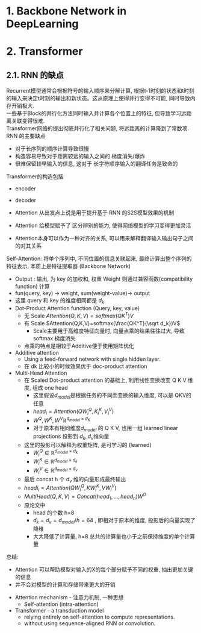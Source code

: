 # 1. Backbone Network in DeepLearning


# 2. Transformer

## 2.1. RNN 的缺点
Recurrent模型通常会根据符号的输入顺序来分解计算, 根据t-1时刻的状态和t时刻的输入来决定t时刻的输出和新状态。这从原理上使得并行变得不可能, 同时导致内存开销极大.  
一些基于Block的并行化方法同时输入并计算各个位置上的特征, 但导致学习远距离关联变得很难.  
Transformer网络的提出彻底并行化了相关问题, 将远距离的计算降到了常数项.  
RNN 的主要缺点
* 对于长序列的顺序计算导致很慢
* 构造容易导致对于距离较远的输入之间的 梯度消失/爆炸
* 很难保留较早输入的信息, 这对于 长字符顺序输入的翻译任务是致命的


Transformer的构造包括  
* encoder
* decoder

* Attention 从出发点上说是用于提升基于 RNN 的S2S模型效果的机制
* Attention 给模型赋予了 区分辨别的能力, 使得网络模型的学习变得更加灵活
* Attention本身可以作为一种对齐的关系, 可以用来解释翻译输入输出句子之间的对其关系


Self-Attention: 将单个序列中, 不同位置的信息关联起来, 最终计算出整个序列的特征表示, 本质上是特征提取器 (Backbone Network)
* Output : 输出, 为 key 的加权和, 权重 Weight 则通过兼容函数(compatibility function) 计算
* fun(query, key) -> weight, sum(weight-value)-> output
* 这里 query 和 key 的维度相同都是 $d_k$
* Dot-Product Attention function (Query, key, value)
  * 无 Scale $Attention(Q,K,V)=softmax(QK^T)V$
  * 有 Scale $Attention(Q,K,V)=softmax(\frac{QK^T}{\sqrt d_k})V$
    * Scale主要用于高维度特征向量时, 向量点乘的结果往往过大, 导致 softmax 梯度消失
  * 点乘的特点是相较于Additive便于使用矩阵优化
* Additive attention
  * Using a feed-forward network with single hidden layer.
  * 在 dk 比较小的时候效果优于 doc-product attention
* Multi-Head Attention
  * 在 Scaled Dot-product attention 的基础上, 利用线性变换改变 Q K V 维度, 组成 one head 
    * 这里假设$d_{model}$是根据任务的不同而变换的输入维度, 可以是 QKV的任意
    * $head_i=Attention(QW_i^Q,K_i^K,V_i^V)$
    * $W^Q,W^K,W^V \mathbb{R}^{d_{model}\times d_K}$
    * 对于原本有相同维度$d_{model}$ 的 Q K V, 也用一组 learned linear projections 投影到 $d_k, d_v$维向量
   * 这里的投影可以解释为权重矩阵, 是可学习的 (learned)
     * $W_i^Q\in \mathbb{R}^{d_{model}\times d_k}$
     * $W_i^K\in \mathbb{R}^{d_{model}\times d_k}$
     * $W_i^V\in \mathbb{R}^{d_{model}\times d_v}$
   * 最后 concat h 个 $d_v$ 维的向量形成最终输出
   * $headi_i=Attention(QW_i^Q,KW_i^K,VW_i^V)$  
   * $MultiHead(Q,K,V)=Concat(head_1,...,head_h)W^O$
  * 原论文中
    * head 的个数 h=8
    * $d_k=d_v=d_{model}/h=64$ , 即相对于原本的维度, 投影后的向量实现了降维
    * 大大降低了计算量, h=8 总共的计算量也小于之前保持维度的单个计算量

总结:
  - Attention 可以帮助模型对输入的X的每个部分赋予不同的权重, 抽出更加关键的信息
  - 并不会对模型的计算和存储带来更大的开销
* Attention mechanism - 注意力机制, 一种思想
  * Self-attention (intra-attention)
* Transformer - a transduction model
  * relying entirely on self-attention to compute representations.
  * without using sequence-aligned RNN or convolution.

